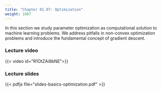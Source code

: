 ```yaml
---
title: "Chapter 01.07: Optimization"
weight: 1007
---
```

In this section we study parameter optimization as computational solution to machine learning problems. We address pitfalls in non-convex optimization problems and introduce the fundamental concept of gradient descent.

<!--more-->

### Lecture video

{{< video id="R1OtZAi8bNE">}}

### Lecture slides

{{< pdfjs file="slides-basics-optimization.pdf" >}}